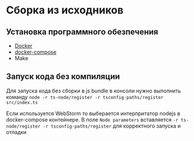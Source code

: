 # Сборка из исходников

## Установка программного обезпечения

 * [Docker](https://docs.docker.com/install/linux/docker-ce/ubuntu/)
 * [docker-compose](https://docs.docker.com/compose/install/)
 * Make
 

## Запуск кода без компиляции
Для запуска кода без сборки в js bundle в консоли нужно выполнить команду `node -r ts-node/register -r tsconfig-paths/register src/index.ts`

Если используется WebStorm то выберается интерпритатор nodejs в docker-compose контейнере. В поле `Node parameters` вставляется `-r ts-node/register -r tsconfig-paths/register` для корректного запуска и отладки

